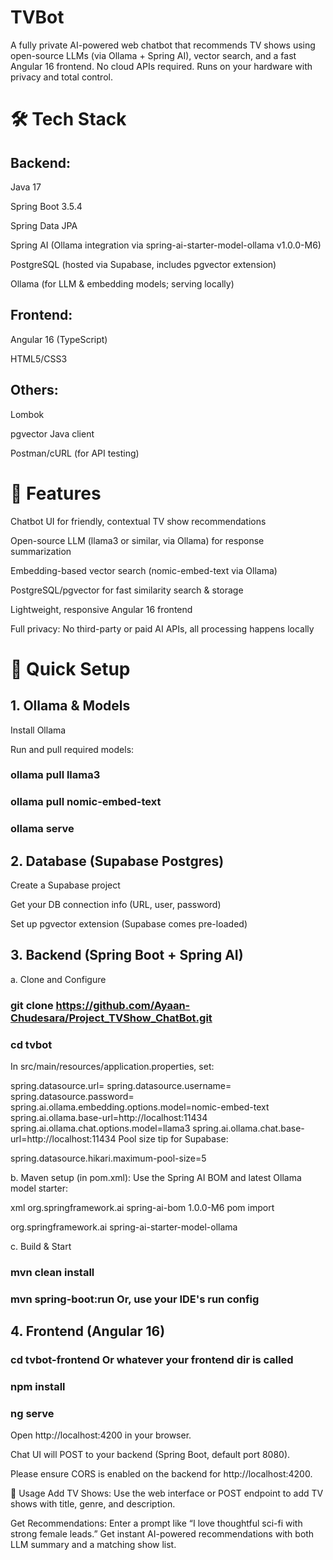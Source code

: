 # TVBot
A fully private AI-powered web chatbot that recommends TV shows using open-source LLMs (via Ollama + Spring AI), vector search, and a fast Angular 16 frontend.
No cloud APIs required. Runs on your hardware with privacy and total control.


# 🛠️ Tech Stack
## Backend:

Java 17

Spring Boot 3.5.4

Spring Data JPA

Spring AI (Ollama integration via spring-ai-starter-model-ollama v1.0.0-M6)

PostgreSQL (hosted via Supabase, includes pgvector extension)

Ollama (for LLM & embedding models; serving locally)

## Frontend:

Angular 16 (TypeScript)

HTML5/CSS3

## Others:

Lombok

pgvector Java client

Postman/cURL (for API testing)


# 🌟 Features
Chatbot UI for friendly, contextual TV show recommendations

Open-source LLM (llama3 or similar, via Ollama) for response summarization

Embedding-based vector search (nomic-embed-text via Ollama)

PostgreSQL/pgvector for fast similarity search & storage

Lightweight, responsive Angular 16 frontend

Full privacy: No third-party or paid AI APIs, all processing happens locally


# 🚀 Quick Setup
## 1. Ollama & Models
Install Ollama

Run and pull required models:


### ollama pull llama3
### ollama pull nomic-embed-text
### ollama serve

## 2. Database (Supabase Postgres)
Create a Supabase project

Get your DB connection info (URL, user, password)

Set up pgvector extension (Supabase comes pre-loaded)

## 3. Backend (Spring Boot + Spring AI)
a. Clone and Configure

### git clone https://github.com/Ayaan-Chudesara/Project_TVShow_ChatBot.git
### cd tvbot


In src/main/resources/application.properties, set:

spring.datasource.url=<your supabase db url>
spring.datasource.username=<your db user>
spring.datasource.password=<your db password>
spring.ai.ollama.embedding.options.model=nomic-embed-text
spring.ai.ollama.base-url=http://localhost:11434
spring.ai.ollama.chat.options.model=llama3
spring.ai.ollama.chat.base-url=http://localhost:11434
Pool size tip for Supabase:

spring.datasource.hikari.maximum-pool-size=5

b. Maven setup (in pom.xml):
Use the Spring AI BOM and latest Ollama model starter:

xml
<dependencyManagement>
  <dependencies>
    <dependency>
      <groupId>org.springframework.ai</groupId>
      <artifactId>spring-ai-bom</artifactId>
      <version>1.0.0-M6</version>
      <type>pom</type>
      <scope>import</scope>
    </dependency>
  </dependencies>
</dependencyManagement>
<dependencies>
  <!-- Other dependencies -->
  <dependency>
    <groupId>org.springframework.ai</groupId>
    <artifactId>spring-ai-starter-model-ollama</artifactId>
  </dependency>
  <!-- ... -->
</dependencies>

 c. Build & Start

### mvn clean install
### mvn spring-boot:run Or, use your IDE's run config

## 4. Frontend (Angular 16)

### cd tvbot-frontend Or whatever your frontend dir is called
### npm install
### ng serve
Open http://localhost:4200 in your browser.

Chat UI will POST to your backend (Spring Boot, default port 8080).

Please ensure CORS is enabled on the backend for http://localhost:4200.

📝 Usage
Add TV Shows:
Use the web interface or POST endpoint to add TV shows with title, genre, and description.

Get Recommendations:
Enter a prompt like “I love thoughtful sci-fi with strong female leads.”
Get instant AI-powered recommendations with both LLM summary and a matching show list.
